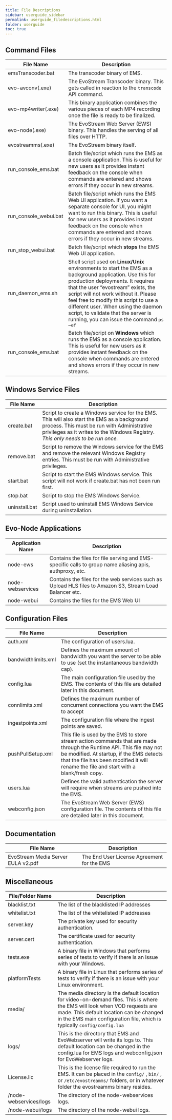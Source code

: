 ```yaml
---
title: File Descriptions
sidebar: userguide_sidebar
permalink: userguide_filedescriptions.html
folder: userguide
toc: true
---
```


## Command Files

| File Name             | Description                              |
| --------------------- | ---------------------------------------- |
| emsTranscoder.bat     | The transcoder binary of EMS.            |
| evo-avconv(.exe)      | The EvoStream Transcoder binary. This gets called in reaction to the `transcode` API command. |
| evo-mp4writer(.exe)   | This binary application combines the various pieces of each MP4 recording once the file is ready to be finalized. |
| evo-node(.exe)        | The EvoStream Web Server (EWS) binary. This handles the serving of all files over HTTP. |
| evostreamms(.exe)     | The EvoStream binary itself.             |
| run_console_ems.bat   | Batch file/script which runs the EMS as a console application. This is useful for new users as it provides instant feedback on the console when commands are entered and shows errors if they occur in new streams. |
| run_console_webui.bat | Batch file/script which runs the EMS Web UI application. If you want a separate console for UI, you might want to run this binary. This is useful for new users as it provides instant feedback on the console when commands are entered and shows errors if they occur in new streams. |
| run_stop_webui.bat    | Batch file/script which **stops** the EMS Web UI application. |
| run_daemon_ems.sh     | Shell script used on **Linux/Unix** environments to start the EMS as a background application. Use this for production deployments. It requires that the user “evostream” exists, the script will not work without it. Please feel free to modify this script to use a different user. When using the daemon script, to validate that the server is running, you can issue the command `ps –ef` |
| run_console_ems.bat   | Batch file/script on **Windows** which runs the EMS as a console application. This is useful for new users as it provides instant feedback on the console when commands are entered and shows errors if they occur in new streams. |



## Windows Service Files

| File Name     | Description                              |
| ------------- | ---------------------------------------- |
| create.bat    | Script to create a Windows service for the EMS. This will also start the EMS as a background process. This must be run with Administrative privileges as it writes to the Windows Registry. *This only needs to be run once.* |
| remove.bat    | Script to remove the Windows service for the EMS and remove the relevant Windows Registry entries. This must be run with Administrative privileges. |
| start.bat     | Script to start the EMS Windows service. This script will not work if create.bat has not been run first. |
| stop.bat      | Script to stop the EMS Windows Service.  |
| uninstall.bat | Script used to uninstall EMS Windows Service during uninstallation. |



## Evo-Node Applications

| Application Name | Description                              |
| ---------------- | ---------------------------------------- |
| node-ews         | Contains the files for file serving and EMS-specific calls to group name aliasing apis, authproxy, etc. |
| node-webservices | Contains the files for the web services such as Upload HLS files to Amazon S3, Stream Load Balancer etc. |
| node-webui       | Contains the files for the EMS Web UI    |



## Configuration Files

| File Name           | Description                              |
| ------------------- | ---------------------------------------- |
| auth.xml            | The configuration of users.lua.          |
| bandwidthlimits.xml | Defines the maximum amount of bandwidth you want the server to be able to use (set the instantaneous bandwidth cap). |
| config.lua          | The main configuration file used by the EMS. The contents of this file are detailed later in this document. |
| connlimits.xml      | Defines the maximum number of concurrent connections you want the EMS to accept |
| ingestpoints.xml    | The configuration file where the ingest points are saved. |
| pushPullSetup.xml   | This file is used by the EMS to store stream action commands that are made through the Runtime API. This file may not be modified. At startup, if the EMS detects that the file has been modified it will rename the file and start with a blank/fresh copy. |
| users.lua           | Defines the valid authentication the server will require when streams are pushed into the EMS. |
| webconfig.json      | The EvoStream Web Server (EWS) configuration file. The contents of this file are detailed later in this document. |



## Documentation

| File Name                          | Description                              |
| ---------------------------------- | ---------------------------------------- |
| EvoStream Media Server EULA v2.pdf | The End User License Agreement for the EMS |



## Miscellaneous

| File/Folder Name       | Description                              |
| ---------------------- | ---------------------------------------- |
| blacklist.txt          | The list of the blacklisted IP addresses |
| whitelist.txt          | The list of the whitelisted IP addresses |
| server.key             | The private key used for security authentication. |
| server.cert            | The certificate used for security authentication. |
| tests.exe              | A binary file in Windows that performs series of tests to verify if there is an issue with your Windows. |
| platformTests          | A binary file in Linux that performs series of tests to verify if there is an issue with your Linux environment. |
| media/                 | The media directory is the default location for video-on-demand files. This is where the EMS will look when VOD requests are made. This default location can be changed in the EMS main configuration file, which is typically `config/config.lua` |
| logs/                  | This is the directory that EMS and EvoWebserver will write its logs to. This default location can be changed in the config.lua for EMS logs and webconfig.json for EvoWebserver logs. |
| License.lic            | This is the license file required to run the EMS. It can be placed in the `config/` , `bin/` , or `/etc/evostreamms/` folders, or in whatever folder the evostreamms binary resides. |
| /node-webservices/logs | The directory of the node-webservices logs. |
| /node-webui/logs       | The directory of the node-webui logs.    |

